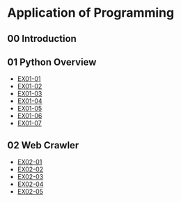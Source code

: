 # Application of Programming

## 00 Introduction

## 01 Python Overview

- [EX01-01](https://colab.research.google.com/drive/1u2mzeAp2sSm2BzHXTP0H0ZnTevf8InlL#scrollTo=uC4eKBVrGnc_&line=5&uniqifier=1)
- [EX01-02](https://colab.research.google.com/drive/1u2mzeAp2sSm2BzHXTP0H0ZnTevf8InlL#scrollTo=cDpW7jp1HRh3&line=4&uniqifier=1)
- [EX01-03](https://colab.research.google.com/drive/1u2mzeAp2sSm2BzHXTP0H0ZnTevf8InlL#scrollTo=A5cjcsk8HR0H&line=2&uniqifier=1)
- [EX01-04](https://colab.research.google.com/drive/1u2mzeAp2sSm2BzHXTP0H0ZnTevf8InlL#scrollTo=j9kFNvhEviyl&line=22&uniqifier=1)
- [EX01-05](https://colab.research.google.com/drive/1u2mzeAp2sSm2BzHXTP0H0ZnTevf8InlL#scrollTo=vRkv4bjBJoVd&line=10&uniqifier=1)
- [EX01-06](https://colab.research.google.com/drive/1u2mzeAp2sSm2BzHXTP0H0ZnTevf8InlL#scrollTo=ybh-aa5JVfyw&line=11&uniqifier=1)
- [EX01-07](https://colab.research.google.com/drive/1u2mzeAp2sSm2BzHXTP0H0ZnTevf8InlL#scrollTo=ZUf3vcx67d_s&line=17&uniqifier=1)

## 02 Web Crawler

- [EX02-01](https://colab.research.google.com/drive/1u2mzeAp2sSm2BzHXTP0H0ZnTevf8InlL#scrollTo=V-8Qq5AOPziV&line=23&uniqifier=1)
- [EX02-02]()
- [EX02-03]()
- [EX02-04]()
- [EX02-05]()
